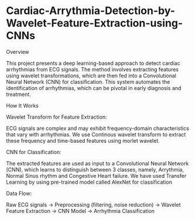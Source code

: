 # Cardiac-Arrythmia-Detection-by-Wavelet-Feature-Extraction-using-CNNs

Overview

This project presents a deep learning-based approach to detect cardiac arrhythmias from ECG signals. The method involves extracting features using wavelet transformations, which are then fed into a Convolutional Neural Network (CNN) for classification. This system automates the identification of arrhythmias, which can be pivotal in early diagnosis and treatment.

How It Works

Wavelet Transform for Feature Extraction:

ECG signals are complex and may exhibit frequency-domain characteristics that vary with arrhythmias. We use Continous wavelet transform to extract these frequency and time-based features using morlet wavelet. 

CNN for Classification:

The extracted features are used as input to a Convolutional Neural Network (CNN), which learns to distinguish between 3 classes, namely, Arrythmia, Normal Sinus rhythm and Congestive Heart failure. We have used Transfer Learning by using pre-trained model called AlexNet for classification

Data Flow:

Raw ECG signals → Preprocessing (filtering, noise reduction) → Wavelet Feature Extraction → CNN Model → Arrhythmia Classification
